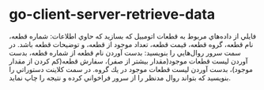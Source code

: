 # go-client-server-retrieve-data
فايلي از داده‌هاي مربوط به قطعات اتومبيل كه بسازيد كه حاوي اطلاعات: شماره قطعه، نام قطعه، گروه قطعه، قيمت قطعه، تعداد موجود از قطعه، و توضيحات قطعه باشد. در سمت سرور روال‌هايي را بنويسيد: بدست آوردن نام قطعه از شماره قطعه، بدست آوردن ليست قطعات موجود(مقدار بيشتر از صفر)، سفارش قطعه(كم كردن از مقدار موجود)، بدست آوردن ليست قطعات موجود در يك گروه.
در سمت كلاينت دستوراتي را بنويسيد كه بتواند روال مدنظر را از سرور فراخواني كرده و نتيجه را چاپ نمايد.

